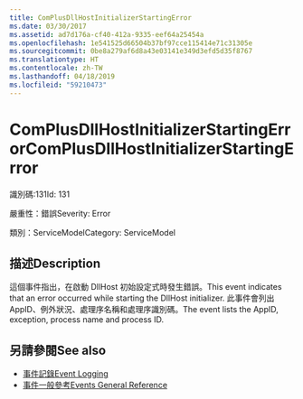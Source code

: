 ```yaml
---
title: ComPlusDllHostInitializerStartingError
ms.date: 03/30/2017
ms.assetid: ad7d176a-cf40-412a-9335-eef64a25454a
ms.openlocfilehash: 1e541525d66504b37bf97cce115414e71c31305e
ms.sourcegitcommit: 0be8a279af6d8a43e03141e349d3efd5d35f8767
ms.translationtype: HT
ms.contentlocale: zh-TW
ms.lasthandoff: 04/18/2019
ms.locfileid: "59210473"
---
```

# <a name="complusdllhostinitializerstartingerror"></a><span data-ttu-id="b8df6-102">ComPlusDllHostInitializerStartingError</span><span class="sxs-lookup"><span data-stu-id="b8df6-102">ComPlusDllHostInitializerStartingError</span></span>
<span data-ttu-id="b8df6-103">識別碼:131</span><span class="sxs-lookup"><span data-stu-id="b8df6-103">Id: 131</span></span>  
  
 <span data-ttu-id="b8df6-104">嚴重性：錯誤</span><span class="sxs-lookup"><span data-stu-id="b8df6-104">Severity: Error</span></span>  
  
 <span data-ttu-id="b8df6-105">類別：ServiceModel</span><span class="sxs-lookup"><span data-stu-id="b8df6-105">Category: ServiceModel</span></span>  
  
## <a name="description"></a><span data-ttu-id="b8df6-106">描述</span><span class="sxs-lookup"><span data-stu-id="b8df6-106">Description</span></span>  
 <span data-ttu-id="b8df6-107">這個事件指出，在啟動 DllHost 初始設定式時發生錯誤。</span><span class="sxs-lookup"><span data-stu-id="b8df6-107">This event indicates that an error occurred while starting the DllHost initializer.</span></span> <span data-ttu-id="b8df6-108">此事件會列出 AppID、例外狀況、處理序名稱和處理序識別碼。</span><span class="sxs-lookup"><span data-stu-id="b8df6-108">The event lists the AppID, exception, process name and process ID.</span></span>  
  
## <a name="see-also"></a><span data-ttu-id="b8df6-109">另請參閱</span><span class="sxs-lookup"><span data-stu-id="b8df6-109">See also</span></span>

- [<span data-ttu-id="b8df6-110">事件記錄</span><span class="sxs-lookup"><span data-stu-id="b8df6-110">Event Logging</span></span>](../../../../../docs/framework/wcf/diagnostics/event-logging/index.md)
- [<span data-ttu-id="b8df6-111">事件一般參考</span><span class="sxs-lookup"><span data-stu-id="b8df6-111">Events General Reference</span></span>](../../../../../docs/framework/wcf/diagnostics/event-logging/events-general-reference.md)
